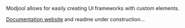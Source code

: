 Modjool allows for easily creating UI frameworks with custom elements.

[Documentation website](https://modjool-docs.vercel.app/) and readme under construction...